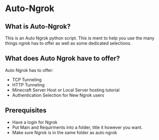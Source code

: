 # Auto-Ngrok
## What is Auto-Ngrok?
This is an Auto Ngrok python script. This is ment to help you use the many things ngrok has to offer as well as some dedicated selections.

## What does Auto Ngrok have to offer?

Auto Ngrok has to offer:

- TCP Tunneling
- HTTP Tunneling
- Minecraft Server Host or Local Server hosting tutorial
- Authentication Selection for New Ngrok users

## Prerequisites

- Have a login for Ngrok
- Put Main and Requirments into a folder, title it however you want.
- Make sure Ngrok is in the same folder as auto ngrok
